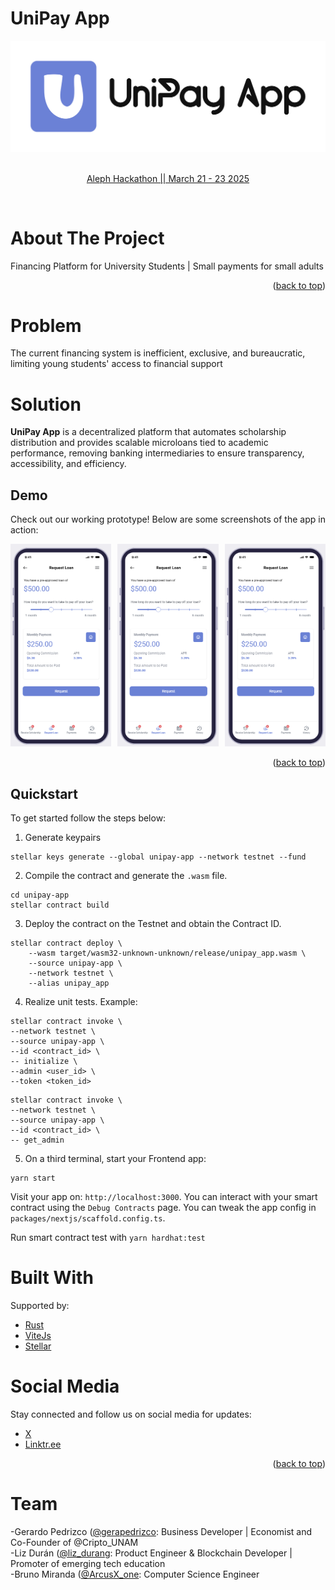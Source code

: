 # UniPay App

<a name="readme-top"></a>

<div align="center">
  <a href="https://github.com/liz-durang/unipay-app">
    <img src="https://github.com/liz-durang/unipay-app/blob/main/logo-unipay-app.png">
  </a>

<br/>
<br/>
<p align="center">
  <a href="https://dorahacks.io/hackathon/aleph25/detail">Aleph Hackathon || March 21 - 23 2025</a>
</p>
</div>

<br />
<!-- ABOUT THE PROJECT -->

# About The Project

Financing Platform for University Students | Small payments for small adults


<p align="right">(<a href="#readme-top">back to top</a>)</p>

# Problem

The current financing system is inefficient, exclusive, and bureaucratic, limiting young students' access to financial support


# Solution

**UniPay App** is a decentralized platform that automates scholarship distribution and provides scalable microloans tied to academic performance, removing banking intermediaries to ensure transparency, accessibility, and efficiency.


<!-- Demo -->
## Demo

Check out our working prototype! Below are some screenshots of the app in action:

<div style="display: flex; justify-content: space-between; gap: 10px;">
  <div style="flex: 1;">
    <a href="https://www.loom.com/share/ddf44c254dea48af8ea18500959e93f8">
      <img src="https://github.com/liz-durang/unipay-app/blob/main/request-loan.png" alt="Demo Screenshot 1" style="width: 100%; max-width: 250px; height: auto;">
    </a>
  </div>
  <div style="flex: 1;">
    <a href="https://www.loom.com/share/ddf44c254dea48af8ea18500959e93f8">
      <img src="https://github.com/liz-durang/unipay-app/blob/main/request-loan.png" alt="Demo Screenshot 2" style="width: 100%; max-width: 250px; height: auto;">
    </a>
  </div>
  <div style="flex: 1;">
    <a href="https://www.loom.com/share/ddf44c254dea48af8ea18500959e93f8">
      <img src="https://github.com/liz-durang/unipay-app/blob/main/request-loan.png" alt="Demo Screenshot 3" style="width: 100%; max-width: 250px; height: auto;">
    </a>
  </div>
</div>

<p align="right">(<a href="#readme-top">back to top</a>)</p>

<!-- Quickstart-->

## Quickstart

To get started follow the steps below:


1. Generate keypairs 

```
stellar keys generate --global unipay-app --network testnet --fund
```

2. Compile the contract and generate the `.wasm` file.

```
cd unipay-app
stellar contract build
```

3. Deploy the contract on the Testnet and obtain the Contract ID.

```
stellar contract deploy \
    --wasm target/wasm32-unknown-unknown/release/unipay_app.wasm \
    --source unipay-app \
    --network testnet \
    --alias unipay_app
```

4. Realize unit tests. Example:

```
stellar contract invoke \
--network testnet \
--source unipay-app \
--id <contract_id> \
-- initialize \
--admin <user_id> \
--token <token_id>
```

```
stellar contract invoke \
--network testnet \
--source unipay-app \
--id <contract_id> \
-- get_admin 
```

5. On a third terminal, start your Frontend app:

```
yarn start
```

Visit your app on: `http://localhost:3000`. You can interact with your smart contract using the `Debug Contracts` page. You can tweak the app config in `packages/nextjs/scaffold.config.ts`.

Run smart contract test with `yarn hardhat:test`

# Built With

Supported by:

* [Rust](https://www.rust-lang.org/es/learn/get-started)
* [ViteJs](https://vite.dev/guide/)
* [Stellar](https://developers.stellar.org/)

# Social Media

Stay connected and follow us on social media for updates:

- [X](https://x.com/unipay_app)
- [Linktr.ee](https://linktr.ee/unipay_app)


<p align="right">(<a href="#readme-top">back to top</a>)</p>

# Team

-Gerardo Pedrizco ([@gerapedrizco](https://x.com/gerapedrizco): Business Developer | Economist and Co-Founder of @Cripto_UNAM
<br />
-Liz Durán  ([@liz_durang](https://x.com/liz_durang): Product Engineer & Blockchain Developer | Promoter of emerging tech education
<br />
-Bruno Miranda ([@ArcusX_one](https://x.com/ArcusX_one): Computer Science Engineer
<br />


